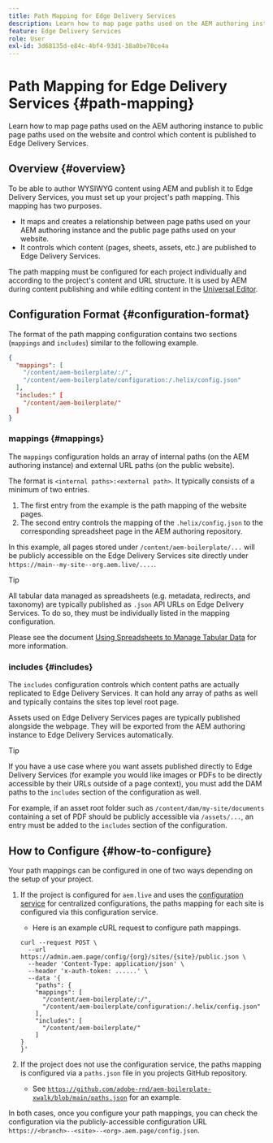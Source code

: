 ```yaml
---
title: Path Mapping for Edge Delivery Services
description: Learn how to map page paths used on the AEM authoring instance to public page paths used on the website and control which content is published to Edge Delivery Services.
feature: Edge Delivery Services
role: User
exl-id: 3d68135d-e84c-4bf4-93d1-38a0be70ce4a
---
```

# Path Mapping for Edge Delivery Services {#path-mapping}

Learn how to map page paths used on the AEM authoring instance to public page paths used on the website and control which content is published to Edge Delivery Services.

## Overview {#overview}

To be able to author WYSIWYG content using AEM and publish it to Edge Delivery Services, you must set up your project's path mapping. This mapping has two purposes.

* It maps and creates a relationship between page paths used on your AEM authoring instance and the public page paths used on your website.
* It controls which content (pages, sheets, assets, etc.) are published to Edge Delivery Services.

The path mapping must be configured for each project individually and according to the project's content and URL structure. It is used by AEM during content publishing and while editing content in the [Universal Editor](/help/sites-cloud/authoring/universal-editor/navigation.md).

## Configuration Format {#configuration-format}

The format of the path mapping configuration contains two sections (`mappings` and `includes`) similar to the following example.

```json
{
  "mappings": [
    "/content/aem-boilerplate/:/",
    "/content/aem-boilerplate/configuration:/.helix/config.json"
  ],
  "includes:" [
    "/content/aem-boilerplate/"
  ]
}
```

### mappings {#mappings}

The `mappings` configuration holds an array of internal paths (on the AEM authoring instance) and external URL paths (on the public website).

The format is `<internal paths>:<external path>`. It typically consists of a minimum of two entries.

1. The first entry from the example is the path mapping of the website pages. 
1. The second entry controls the mapping of the `.helix/config.json` to the corresponding spreadsheet page in the AEM authoring repository. 

In this example, all pages stored under `/content/aem-boilerplate/...` will be publicly accessible on the Edge Delivery Services site directly under `https://main--my-site--org.aem.live/....`.

>[!TIP]
>
>All tabular data managed as spreadsheets (e.g. metadata, redirects, and taxonomy) are typically published as `.json` API URLs on Edge Delivery Services. To do so, they must be individually listed in the mapping configuration.
>
>Please see the document [Using Spreadsheets to Manage Tabular Data](/help/edge/wysiwyg-authoring/tabular-data.md) for more information.

### includes {#includes}

The `includes` configuration controls which content paths are actually replicated to Edge Delivery Services. It can hold any array of paths as well and typically contains the sites top level root page.

Assets used on Edge Delivery Services pages are typically published alongside the webpage. They will be exported from the AEM authoring instance to Edge Delivery Services automatically.

>[!TIP]
>
>If you have a use case where you want assets published directly to Edge Delivery Services (for example you would like images or PDFs to be directly accessible by their URLs outside of a page context), you must add the DAM paths to the `includes` section of the configuration as well.
>
>For example, if an asset root folder such as `/content/dam/my-site/documents` containing a set of PDF should be publicly accessible via `/assets/...`, an entry must be added to the `includes` section of the configuration.

## How to Configure {#how-to-configure}

Your path mappings can be configured in one of two ways depending on the setup of your project.

1. If the project is configured for `aem.live` and uses the [configuration service](https://www.aem.live/docs/config-service-setup) for centralized configurations, the paths mapping for each site is configured via this configuration service.

   * Here is an example cURL request to configure path mappings.

   ```text
   curl --request POST \
     --url https://admin.aem.page/config/{org}/sites/{site}/public.json \
     --header 'Content-Type: application/json' \
     --header 'x-auth-token: ......' \
     --data '{
       "paths": {
       "mappings": [
         "/content/aem-boilerplate/:/",
         "/content/aem-boilerplate/configuration:/.helix/config.json"
       ],
       "includes": [
         "/content/aem-boilerplate/"
       ]
   }
   }'
   ```

1. If the project does not use the configuration service, the paths mapping is configured via a `paths.json` file in you projects GitHub repository.

   * See [`https://github.com/adobe-rnd/aem-boilerplate-xwalk/blob/main/paths.json`](https://github.com/adobe-rnd/aem-boilerplate-xwalk/blob/main/paths.json) for an example.

In both cases, once you configure your path mappings, you can check the configuration via the publicly-accessible configuration URL `https://<branch>--<site>--<org>.aem.page/config.json`.
